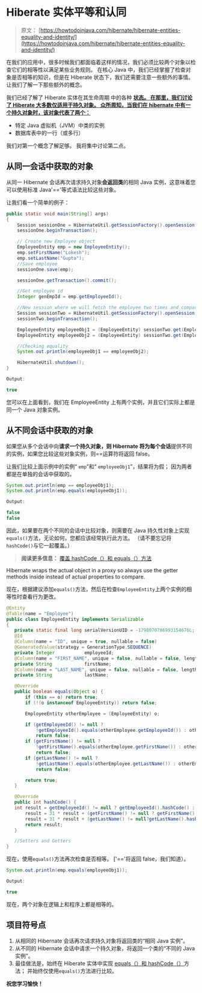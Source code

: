 # Hiberate 实体平等和认同

> 原文： [https://howtodoinjava.com/hibernate/hibernate-entities-equality-and-identity/](https://howtodoinjava.com/hibernate/hibernate-entities-equality-and-identity/)

在我们的应用中，很多时候我们都面临着这样的情况，我们必须比较两个对象以检查它们的相等性以满足某些业务规则。 在核心 Java 中，我们已经掌握了检查对象是否相等的知识，但是在 Hiberate 状态下，我们还需要注意一些额外的事情。 让我们了解一下那些额外的概念。

我们已经了解了 Hiberate 实体在其生命周期 中的各种 [**状态。 在那里，我们讨论了 Hiberate 大多数仅适用于持久对象。 众所周知，当我们在 hibernate 中有一个持久对象时，该对象代表了两个：**](//howtodoinjava.com/hibernate/hibernate-entity-persistence-lifecycle-states/ "Hibernate Entity / Persistence LifeCycle States")

*   特定 Java 虚拟机（JVM）中类的实例
*   数据库表中的一行（或多行）

我们对第一个概念了解足够。 我将集中讨论第二点。

## 从同一会话中获取的对象

从同一 Hibernate 会话再次请求持久对象**会返回类**的相同 Java 实例，这意味着您可以使用标准 Java'=='等式语法比较这些对象。

让我们看一个简单的例子：

```java
public static void main(String[] args)
{
	Session sessionOne = HibernateUtil.getSessionFactory().openSession();
	sessionOne.beginTransaction();

	// Create new Employee object
	EmployeeEntity emp = new EmployeeEntity();
	emp.setFirstName("Lokesh");
	emp.setLastName("Gupta");
	//Save employee
	sessionOne.save(emp);

	sessionOne.getTransaction().commit();

	//Get employee id
	Integer genEmpId = emp.getEmployeeId();

	//New session where we will fetch the employee two times and compare the objects
	Session sessionTwo = HibernateUtil.getSessionFactory().openSession();
	sessionTwo.beginTransaction();

	EmployeeEntity employeeObj1 = (EmployeeEntity) sessionTwo.get(EmployeeEntity.class, genEmpId);
	EmployeeEntity employeeObj2 = (EmployeeEntity) sessionTwo.get(EmployeeEntity.class, genEmpId);

	//Checking equality 
	System.out.println(employeeObj1 == employeeObj2);

	HibernateUtil.shutdown();
}

Output:

true

```

您可以在上面看到，我们在 EmployeeEntity 上有两个实例，并且它们实际上都是同一个 Java 对象实例。

## 从不同会话中获取的对象

如果您从多个会话中向**请求一个持久对象，则 Hibernate 将为每个会话**提供不同的实例，如果您比较这些对象实例，则==运算符将返回 false。

让我们比较上面示例中的实例“ `emp`”和“ `employeeObj1`”，结果将为假； 因为两者都是在单独的会话中获取的。

```java
System.out.println(emp == employeeObj1);
System.out.println(emp.equals(employeeObj1));

Output:

false
false

```

因此，如果要在两个不同的会话中比较对象，则需要在 Java 持久性对象上实现`equals()`方法，无论如何，您都应该经常执行此方法。 （请不要忘记将`hashCode()`与它一起覆盖。）

> **阅读更多信息：** [覆盖 hashCode（）和 equals（）方法](//howtodoinjava.com/java/related-concepts/working-with-hashcode-and-equals-methods-in-java/ "Working with hashCode and equals methods in java")

Hibernate wraps the actual object in a proxy so always use the getter methods inside instead of actual properties to compare.

现在，根据建议添加`equals()`方法，然后在检查`EmployeeEntity`上两个实例的相等性时查看行为更改。

```java
@Entity
@Table(name = "Employee")
public class EmployeeEntity implements Serializable
{
   private static final long serialVersionUID = -1798070786993154676L;
   @Id
   @Column(name = "ID", unique = true, nullable = false)
   @GeneratedValue(strategy = GenerationType.SEQUENCE)
   private Integer           employeeId;
   @Column(name = "FIRST_NAME", unique = false, nullable = false, length = 100)
   private String            firstName;
   @Column(name = "LAST_NAME", unique = false, nullable = false, length = 100)
   private String            lastName;

   @Override
   public boolean equals(Object o) {
       if (this == o) return true;
       if (!(o instanceof EmployeeEntity)) return false;

       EmployeeEntity otherEmployee = (EmployeeEntity) o;

       if (getEmployeeId() != null ?
           !getEmployeeId().equals(otherEmployee.getEmployeeId()) : otherEmployee.getEmployeeId() != null)
           return false;
       if (getFirstName() != null ?
           !getFirstName().equals(otherEmployee.getFirstName()) : otherEmployee.getFirstName() != null)
           return false;
       if (getLastName() != null ?
           !getLastName().equals(otherEmployee.getLastName()) : otherEmployee.getLastName() != null)
           return false;

       return true;
   }

   @Override
   public int hashCode() {
   int result = getEmployeeId() != null ? getEmployeeId().hashCode() : 0;
       result = 31 * result + (getFirstName() != null ? getFirstName().hashCode() : 0);
       result = 31 * result + (getLastName() != null?getLastName().hashCode() : 0);
       return result;
   }

   //Setters and Getters
}

```

现在，使用`equals()`方法再次检查是否相等。 ['=='将返回 false，我们知道）。

```java
System.out.println(emp.equals(employeeObj1));

Output:

true

```

现在，两个对象在逻辑上和程序上都是相等的。

## 项目符号点

1.  从相同的 Hibernate 会话再次请求持久对象将返回类的“相同 Java 实例”。
2.  从不同的 Hibernate 会话中请求一个持久对象，将返回一个类的“不同的 Java 实例”。
3.  最佳做法是，始终在 Hiberate 实体中实现 [equals（）和 hashCode（）](//howtodoinjava.com/java/related-concepts/working-with-hashcode-and-equals-methods-in-java/ "Working with hashCode and equals methods in java")方法； 并始终仅使用`equals()`方法进行比较。

**祝您学习愉快！**